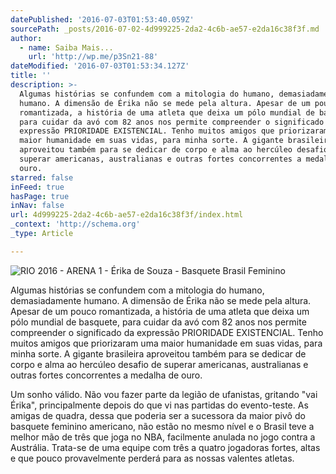 ```yaml
---
datePublished: '2016-07-03T01:53:40.059Z'
sourcePath: _posts/2016-07-02-4d999225-2da2-4c6b-ae57-e2da16c38f3f.md
author:
  - name: Saiba Mais...
    url: 'http://wp.me/p3Sn21-88'
dateModified: '2016-07-03T01:53:34.127Z'
title: ''
description: >-
  Algumas histórias se confundem com a mitologia do humano, demasiadamente
  humano. A dimensão de Érika não se mede pela altura. Apesar de um pouco
  romantizada, a história de uma atleta que deixa um pólo mundial de basquete,
  para cuidar da avó com 82 anos nos permite compreender o significado da
  expressão PRIORIDADE EXISTENCIAL. Tenho muitos amigos que priorizaram uma
  maior humanidade em suas vidas, para minha sorte. A gigante brasileira
  aproveitou também para se dedicar de corpo e alma ao hercúleo desafio de
  superar americanas, australianas e outras fortes concorrentes a medalha de
  ouro. 
starred: false
inFeed: true
hasPage: true
inNav: false
url: 4d999225-2da2-4c6b-ae57-e2da16c38f3f/index.html
_context: 'http://schema.org'
_type: Article

---
```

![RIO 2016 - ARENA 1 - Érika de Souza - Basquete Brasil Feminino](https://the-grid-user-content.s3-us-west-2.amazonaws.com/d2aa312f-4b1d-4c6a-9e9e-a669b6a9a4cd.jpg)

Algumas histórias se confundem com a mitologia do humano, demasiadamente humano. A dimensão de Érika não se mede pela altura. Apesar de um pouco romantizada, a história de uma atleta que deixa um pólo mundial de basquete, para cuidar da avó com 82 anos nos permite compreender o significado da expressão PRIORIDADE EXISTENCIAL. Tenho muitos amigos que priorizaram uma maior humanidade em suas vidas, para minha sorte. A gigante brasileira aproveitou também para se dedicar de corpo e alma ao hercúleo desafio de superar americanas, australianas e outras fortes concorrentes a medalha de ouro. 

Um sonho válido. Não vou fazer parte da legião de ufanistas, gritando "vai Érika", principalmente depois do que vi nas partidas do evento-teste. As amigas de quadra, dessa que poderia ser a sucessora da maior pivô do basquete feminino americano, não estão no mesmo nível e o Brasil teve a melhor mão de três que joga no NBA, facilmente anulada no jogo contra a Austrália. Trata-se de uma equipe com três a quatro jogadoras fortes, altas e que pouco provavelmente perderá para as nossas valentes atletas.
